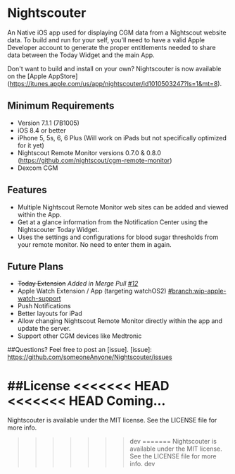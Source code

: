 # Nightscouter
An Native iOS app used for displaying CGM data from a Nightscout website data. To build and run for your self, you'll need to have a valid Apple Developer account to generate the proper entitlements needed to share data between the Today Widget and the main App.

Don't want to build and install on your own? Nightscouter is now available on the [Apple AppStore] (https://itunes.apple.com/us/app/nightscouter/id1010503247?ls=1&mt=8).

## Minimum Requirements
- Version 7.1.1 (7B1005)
- iOS 8.4 or better
- iPhone 5, 5s, 6, 6 Plus (Will work on iPads but not specifically optimized for it yet)
- Nightscout Remote Monitor versions 0.7.0 & 0.8.0 (https://github.com/nightscout/cgm-remote-monitor)
- Dexcom CGM

## Features
- Multiple Nightscout Remote Monitor web sites can be added and viewed within the App.
- Get at a glance information from the Notification Center using the Nightscouter Today Widget.
- Uses the settings and configurations for blood sugar thresholds from your remote monitor. No need to enter them in again.

## Future Plans
- ~~Today Extension~~ *Added in Merge Pull [#12](https://github.com/someoneAnyone/Nightscouter/commit/9b1120726ea64faca3b0dd859b7caa8d32e4b797)*
- Apple Watch Extension / App (targeting watchOS2) [#branch:wip-apple-watch-support](https://github.com/someoneAnyone/Nightscouter/tree/wip-apple-watch-support)
- Push Notifications
- Better layouts for iPad
- Allow changing Nightscout Remote Monitor directly within the app and update the server.
- Support other CGM devices like Medtronic

##Questions?
Feel free to post an [issue].
[issue]: https://github.com/someoneAnyone/Nightscouter/issues

##License
<<<<<<< HEAD
<<<<<<< HEAD
Coming...
=======
Nightscouter is available under the MIT license. See the LICENSE file for more info.
>>>>>>> dev
=======
Nightscouter is available under the MIT license. See the LICENSE file for more info.
>>>>>>> dev
